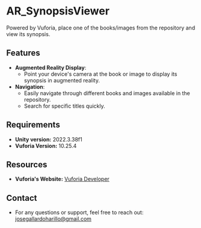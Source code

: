 # AR_SynopsisViewer
Powered by Vuforia, place one of the books/images from the repository and view its synopsis.

## Features
- **Augmented Reality Display**: 
  - Point your device's camera at the book or image to display its synopsis in augmented reality.
- **Navigation**: 
  - Easily navigate through different books and images available in the repository.
  - Search for specific titles quickly.

## Requirements
- **Unity version:** 2022.3.38f1
- **Vuforia Version:** 10.25.4

## Resources
- **Vuforia's Website:** [Vuforia Developer](https://developer.vuforia.com/home)

## Contact
- For any questions or support, feel free to reach out: josegallardoharillo@gmail.com
